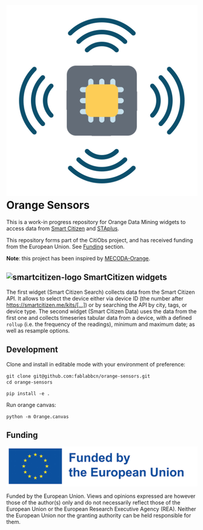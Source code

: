 # ![](orange_sensors/icons/main.png) Orange Sensors

This is a work-in progress repository for Orange Data Mining widgets to access data from [Smart Citizen](https://smartcitizen.me) and [STAplus]().

This repository forms part of the CitiObs project, and has received funding from the European Union. See [Funding](#funding) section.

**Note**: this project has been inspired by [MECODA-Orange](https://github.com/eosc-cos4cloud/mecoda-orange).

## <img src="https://github.com/eosc-cos4cloud/mecoda-orange/blob/master/mecoda_orange/icons/smartcitizen.png" alt="smartcitizen-logo" width="75"/> SmartCitizen widgets

The first widget (Smart Citizen Search) collects data from the Smart Citizen API. It allows to select the device either via device ID (the number after https://smartcitizen.me/kits/[...]) or by searching the API by city, tags, or device type. The second widget (Smart Citizen Data) uses the data from the first one and collects timeseries tabular data from a device, with a defined `rollup` (i.e. the frequency of the readings), minimum and maximum date; as well as resample options.

## Development

Clone and install in editable mode with your environment of preference:

```
git clone git@github.com:fablabbcn/orange-sensors.git
cd orange-sensors
```

```
pip install -e .
```

Run orange canvas:

```
python -m Orange.canvas
```

## Funding

![](assets/eu_funded_en.jpg)

Funded by the European Union. Views and opinions expressed are however those of the author(s) only and do not necessarily reflect those of the European Union or the European Research Executive Agency (REA). Neither the European Union nor the granting authority can be held responsible for them.



